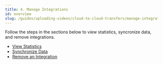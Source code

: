 ```yaml
---
title: 4. Manage Integrations 
id: overview 
slug: /guides/uploading-videos/cloud-to-cloud-transfers/manage-integrations
---
```



Follow the steps in the sections below to view statistics, syncronize data, and remove integrations.


- [View Statistics](/guides/uploading-videos/cloud-to-cloud-transfers/manage-integrations/view-statistics)
- [Synchronize Data](/guides/uploading-videos/cloud-to-cloud-transfers/manage-integrations/synchronize-data)
- [Remove an Integration](/guides/uploading-videos/cloud-to-cloud-transfers/manage-integrations/remove-an-integration)


